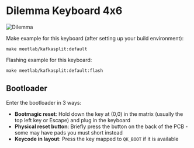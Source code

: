 # Dilemma Keyboard 4x6

![Dilemma](https://imgs.search.brave.com/Aq5cA8MNwkgfl9FUhDTKWggcF-o1a0IfJQUyx_I66_w/rs:fit:860:0:0:0/g:ce/aHR0cHM6Ly9pLmV0/c3lzdGF0aWMuY29t/LzU3OTExNzEzL3Iv/aWwvYzIxODdlLzcx/MTk1MzU5MDgvaWxf/Nzk0eE4uNzExOTUz/NTkwOF83czFiLmpw/Zw)

Make example for this keyboard (after setting up your build environment):

    make meetlab/kafkasplit:default

Flashing example for this keyboard:

    make meetlab/kafkasplit:default:flash

## Bootloader

Enter the bootloader in 3 ways:

* **Bootmagic reset**: Hold down the key at (0,0) in the matrix (usually the top left key or Escape) and plug in the keyboard
* **Physical reset button**: Briefly press the button on the back of the PCB - some may have pads you must short instead
* **Keycode in layout**: Press the key mapped to `QK_BOOT` if it is available
